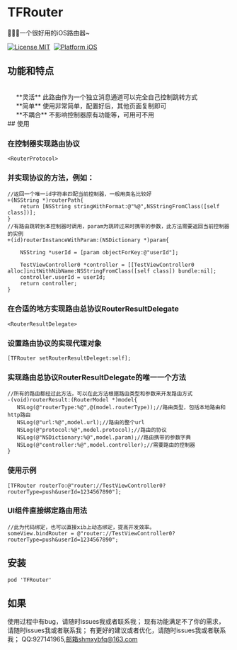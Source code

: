 
# TFRouter

🚀🚀🚀一个很好用的iOS路由器~

[![License MIT](https://img.shields.io/badge/License-MIT-orange)]()&nbsp;
[![Platform iOS](https://img.shields.io/badge/platform-iOS-grayblue)]()&nbsp;
<br/>

## 功能和特点
 <br>
 &nbsp;&nbsp;&nbsp;&nbsp; **灵活** 此路由作为一个独立消息通道可以完全自己控制跳转方式 <br>
 &nbsp;&nbsp;&nbsp;&nbsp; **简单** 使用非常简单，配置好后，其他页面复制即可<br>
 &nbsp;&nbsp;&nbsp;&nbsp; **不耦合** 不影响控制器原有功能等，可用可不用 <br>
## 使用

### 在控制器实现路由协议
```
<RouterProtocol>
```

### 并实现协议的方法，例如：
```
//返回一个唯一id字符串匹配当前控制器，一般用类名比较好
+(NSString *)routerPath{
    return [NSString stringWithFormat:@"%@",NSStringFromClass([self class])];
}
//有路由跳转到本控制器时调用，param为跳转过来时携带的参数，此方法需要返回当前控制器的实例
+(id)routerInstanceWithParam:(NSDictionary *)param{
    
    NSString *userId = [param objectForKey:@"userId"];
    
    TestViewController0 *controller = [[TestViewController0 alloc]initWithNibName:NSStringFromClass([self class]) bundle:nil];
    controller.userId = userId;
    return controller;
}
```
### 在合适的地方实现路由总协议RouterResultDelegate
```
<RouterResultDelegate>
```
### 设置路由协议的实现代理对象
```
[TFRouter setRouterResultDeleget:self];
```
### 实现路由总协议RouterResultDelegate的唯一一个方法
```
//所有的路由都经过此方法，可以在此方法根据路由类型和参数来开发路由方式
-(void)routerResult:(RouterModel *)model{
   NSLog(@"routerType:%@",@(model.routerType));//路由类型，包括本地路由和http路由
   NSLog(@"url:%@",model.url);//路由的整个url
   NSLog(@"protocol:%@",model.protocol);//路由的协议
   NSLog(@"NSDictionary:%@",model.param);//路由携带的参数字典
   NSLog(@"controller:%@",model.controller);//需要路由的控制器
}
```

### 使用示例
```
[TFRouter routerTo:@"router://TestViewController0?routerType=push&userId=1234567890"];
```

### UI组件直接绑定路由用法
```
//此为代码绑定，也可以直接xib上动态绑定，提高开发效率。
someView.bindRouter = @"router://TestViewController0?routerType=push&userId=1234567890";

```

## 安装
```
pod 'TFRouter'

```


## 如果
使用过程中有bug，请随时issues我或者联系我；
现有功能满足不了你的需求，请随时issues我或者联系我；
有更好的建议或者优化，请随时issues我或者联系我；
QQ:927141965,邮箱shmxybfq@163.com
